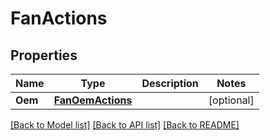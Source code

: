 # FanActions

## Properties
Name | Type | Description | Notes
------------ | ------------- | ------------- | -------------
**Oem** | [**FanOemActions**](FanOemActions.md) |  | [optional] 

[[Back to Model list]](../README.md#documentation-for-models) [[Back to API list]](../README.md#documentation-for-api-endpoints) [[Back to README]](../README.md)


